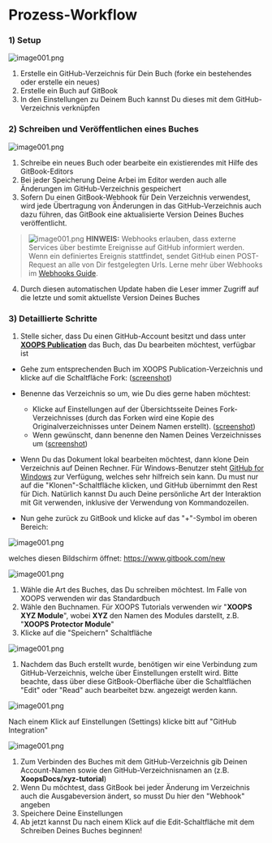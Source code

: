 # Prozess-Workflow

### 1) Setup


![image001.png](../assets/gitbook4.png)


1. Erstelle ein GitHub-Verzeichnis für Dein Buch (forke ein bestehendes oder erstelle ein neues)
2. Erstelle ein Buch auf GitBook
3. In den Einstellungen zu Deinem Buch kannst Du dieses mit dem GitHub-Verzeichnis verknüpfen


### 2) Schreiben und Veröffentlichen eines Buches


![image001.png](../assets/gitbook5.png)


1. Schreibe ein neues Buch oder bearbeite ein existierendes mit Hilfe des GitBook-Editors
2. Bei jeder Speicherung Deine Arbei im Editor werden auch alle Änderungen im GitHub-Verzeichnis gespeichert
3. Sofern Du einen GitBook-Webhook für Dein Verzeichnis verwendest, wird jede Übertragung von Änderungen in das GitHub-Verzeichnis auch dazu führen, das GitBook eine aktualisierte Version Deines Buches veröffentlicht.

>![image001.png](../assets/info/info.png) **HINWEIS:** Webhooks erlauben, dass externe Services über bestimte Ereignisse auf GitHub informiert werden. Wenn ein definiertes Ereignis stattfindet, sendet GitHub einen POST-Request an alle von Dir festgelegten Urls. Lerne mehr über Webhooks im [Webhooks Guide](https://developer.github.com/webhooks/).
4. Durch diesen automatischen Update haben die Leser immer Zugriff auf die letzte und somit aktuellste Version Deines Buches

### 3) Detaillierte Schritte

1. Stelle sicher, dass Du einen GitHub-Account besitzt und dass unter **[XOOPS Publication](https://github.com/XoopsDocs/)** das Buch, das Du bearbeiten möchtest, verfügbar ist
* Gehe zum entsprechenden Buch im XOOPS Publication-Verzeichnis und klicke auf die Schaltfläche Fork: ([screenshot](http://mrm-screen.s3.amazonaws.com/MrMaksimizegitbookstarterkit_20140707_085000_20140707_085006.png))
* Benenne das Verzeichnis so um, wie Du dies gerne haben möchtest:
  * Klicke auf Einstellungen auf der Übersichtsseite Deines Fork-Verzeichnisses (durch das Forken wird eine Kopie des Originalverzeichnisses unter Deinem Namen erstellt). ([screenshot](http://mrm-screen.s3.amazonaws.com/MrMaksimizegitbookstarterkit_20140707_100321_20140707_100325.png))
  * Wenn gewünscht, dann benenne den Namen Deines Verzeichnisses um ([screenshot](http://mrm-screen.s3.amazonaws.com/Options_20140707_100417_20140707_100421.png))
* Wenn Du das Dokument lokal bearbeiten möchtest, dann klone Dein Verzeichnis auf Deinen Rechner. Für Windows-Benutzer steht [GitHub for Windows](https://windows.github.com/) zur Verfügung, welches sehr hilfreich sein kann. Du must nur auf die "Klonen"-Schaltfläche klicken, und GitHub übernimmt den Rest für Dich.
Natürlich kannst Du auch Deine persönliche Art der Interaktion mit Git verwenden, inklusive der Verwendung von Kommandozeilen.

* Nun gehe zurück zu GitBook und klicke auf das "+"-Symbol im oberen Bereich: 

![image001.png](../assets/gitbook6_newbook.png)

welches diesen Bildschirm öffnet: https://www.gitbook.com/new 

![image001.png](../assets/gitbook6_newbook2.png)

1. Wähle die Art des Buches, das Du schreiben möchtest. Im Falle von XOOPS verwenden wir das Standardbuch
2. Wähle den Buchnamen. Für XOOPS Tutorials verwenden wir "**XOOPS XYZ Module**", wobei **XYZ** den Namen des Modules darstellt, z.B. "**XOOPS Protector Module**"
3. Klicke auf die "Speichern" Schaltfläche

![image001.png](../assets/gitbook7_settings.jpg)

1) Nachdem das Buch erstellt wurde, benötigen wir eine Verbindung zum GitHub-Verzeichnis, welche über Einstellungen erstellt wird. Bitte beachte, dass über diese GitBook-Oberfläche über die Schaltflächen "Edit" oder "Read" auch bearbeitet bzw. angezeigt werden kann.

![image001.png](../assets/gitbook7_settingsgithub.png)

Nach einem Klick auf Einstellungen (Settings) klicke bitt auf "GitHub Integration"

![image001.png](../assets/gitbook7_settingsgithub2.png)

1. Zum Verbinden des Buches mit dem GitHub-Verzeichnis gib Deinen Account-Namen sowie den GitHub-Verzeichnisnamen an (z.B. **XoopsDocs/xyz-tutorial**)
2. Wenn Du möchtest, dass GitBook bei jeder Änderung im Verzeichnis auch die Ausgabeversion ändert, so musst Du hier den "Webhook" angeben
3. Speichere Deine Einstellungen
4. Ab jetzt kannst Du nach einem Klick auf die Edit-Schaltfläche mit dem Schreiben Deines Buches beginnen! 
